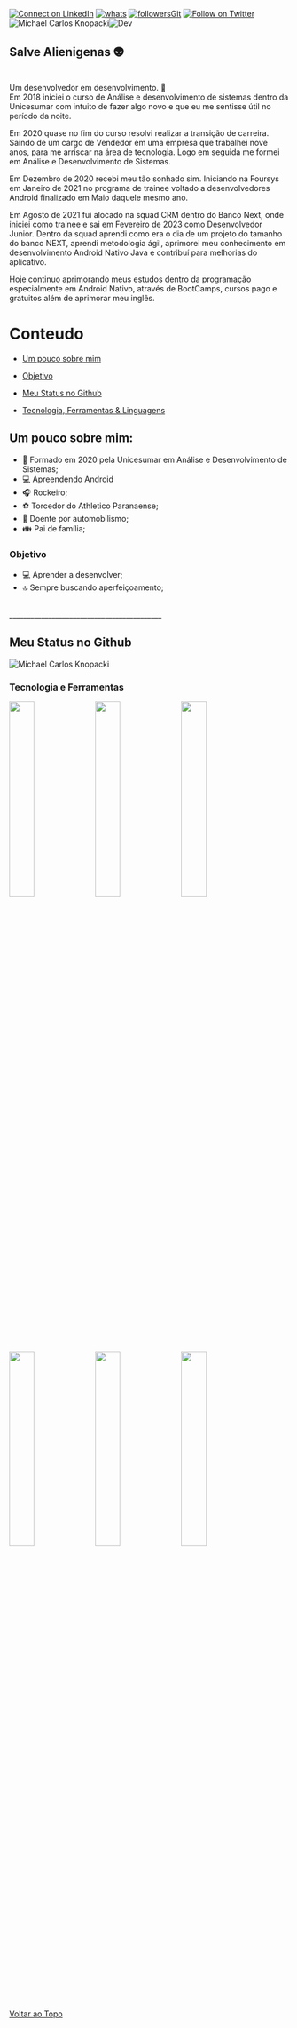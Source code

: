 

[![Connect on LinkedIn](https://img.shields.io/badge/--linkedin?label=LinkedIn&logo=LinkedIn&style=style=flat-square&logo=appveyor)](https://www.linkedin.com/in/michael-knopacki-83a27667/)
[![whats](https://img.shields.io/badge/WhatsApp-25D366?style=flat-square&logo=whatsapp&logoColor=white)](https://wa.me/41996133475)
[![followersGit](https://img.shields.io/github/followers/MichaelKnopacki?style=style=flat-square&logo=appveyor)](https://github.com/MichaelKnopacki)
[![Follow on Twitter](https://img.shields.io/badge/--twitter?label=Twitter&logo=Twitter&style=style=flat-square&logo=appveyor)](https://twitter.com/michael_knopack) 
<img src="https://komarev.com/ghpvc/?username=MichaelKnopacki&label=Profile%20views&color=0e75b6&style=flat-square&logo=appveyor" alt="Michael Carlos Knopacki" />![Dev](https://img.shields.io/badge/Dev-MichaelKnopacki-red)

## Salve Alienigenas 👽

<br/>
Um desenvolvedor em desenvolvimento. 👷<br/>
Em 2018 iniciei o curso de Análise e desenvolvimento de sistemas dentro da Unicesumar com intuito de fazer algo novo e que eu me sentisse útil no período da noite.

Em 2020 quase no fim do curso resolvi realizar a transição de carreira. Saindo de um cargo de Vendedor em uma empresa que trabalhei nove anos, para me arriscar na área de tecnologia. Logo em seguida me formei em Análise e Desenvolvimento de Sistemas.

Em Dezembro de 2020 recebi meu tão sonhado sim. Iniciando na Foursys em Janeiro de 2021 no programa de trainee voltado a desenvolvedores Android finalizado em Maio daquele mesmo ano.

Em Agosto de 2021 fui alocado na squad CRM dentro do Banco Next, onde iniciei como trainee e sai em Fevereiro de 2023 como Desenvolvedor Junior. Dentro da squad aprendi como era o dia de um projeto do tamanho do banco NEXT, aprendi metodologia ágil,  aprimorei meu conhecimento em desenvolvimento Android Nativo Java e contribuí para melhorias do aplicativo.

Hoje continuo aprimorando meus estudos dentro da programação especialmente em Android Nativo, através de BootCamps, cursos pago e gratuitos além de aprimorar meu inglês.

# Conteudo

 - [Um pouco sobre mim](#um-pouco-sobre-mim)
 - [Objetivo](#objetivo)
 
 - [Meu Status no Github](#meu-status-no-github)
 - [Tecnologia, Ferramentas & Linguagens](#tecnologia-e-ferramentas)

## Um pouco sobre mim:

* 📓 Formado em 2020 pela Unicesumar em Análise e Desenvolvimento de Sistemas;<br />
* 💻 Apreendendo Android<br />
* 🎧 Rockeiro;<br />
* ⚽ Torcedor do Athletico Paranaense; <br />
* 🏁 Doente por automobilismo;<br/>
* 👪 Pai de família;

### Objetivo

* 💻 Aprender a desenvolver; <br />
* 🔝 Sempre buscando aperfeiçoamento;
<br/>
___________________________________________


## Meu Status no Github
<img align="center" src="https://github-readme-stats.vercel.app/api?username=MichaelKnopacki&theme=dracula&show_icons=true&locale=en" alt="Michael Carlos Knopacki" />

### Tecnologia e Ferramentas 
<code><img width="30%" src="https://www.vectorlogo.zone/logos/visualstudio_code/visualstudio_code-ar21.svg"></code>
<code><img width="30%" src="https://www.vectorlogo.zone/logos/git-scm/git-scm-ar21.svg"></code>
<code><img width="30%" src="https://www.vectorlogo.zone/logos/github/github-ar21.svg"></code>
<code><img width="30%" src="https://www.vectorlogo.zone/logos/java/java-ar21.svg"></code>
<code><img width="30%" src="https://www.vectorlogo.zone/logos/android/android-ar21.svg"></code>
<code><img width="30%" src="https://www.vectorlogo.zone/logos/commonmark/commonmark-ar21.svg"></code>

[Voltar ao Topo](#salve-alienigenas)

